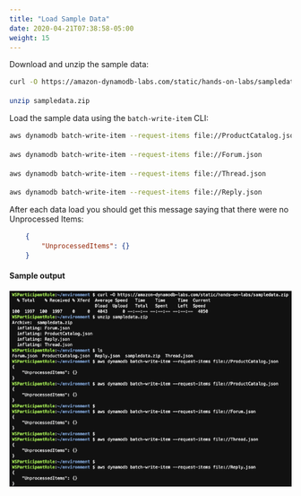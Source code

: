 ```yaml
---
title: "Load Sample Data"
date: 2020-04-21T07:38:58-05:00
weight: 15
---
```


Download and unzip the sample data:

```bash
curl -O https://amazon-dynamodb-labs.com/static/hands-on-labs/sampledata.zip

unzip sampledata.zip
```

Load the sample data using the `batch-write-item` CLI:

```bash
aws dynamodb batch-write-item --request-items file://ProductCatalog.json

aws dynamodb batch-write-item --request-items file://Forum.json

aws dynamodb batch-write-item --request-items file://Thread.json

aws dynamodb batch-write-item --request-items file://Reply.json
```

After each data load you should get this message saying that there were no Unprocessed Items:

```json
    {
        "UnprocessedItems": {}
    }
```

#### Sample output
![Cloud9 Setup](/static/images/hands-on-labs/setup/load_data.png)
